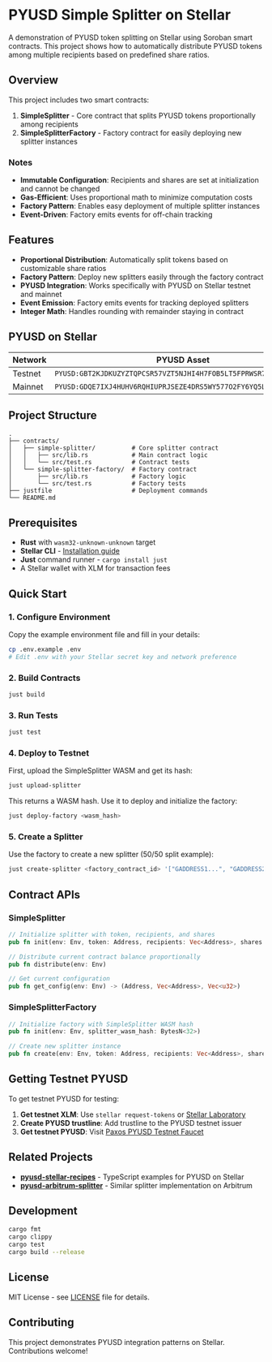 # PYUSD Simple Splitter on Stellar

A demonstration of PYUSD token splitting on Stellar using Soroban smart contracts. This project shows how to automatically distribute PYUSD tokens among multiple recipients based on predefined share ratios.

## Overview

This project includes two smart contracts:

1. **SimpleSplitter** - Core contract that splits PYUSD tokens proportionally among recipients
2. **SimpleSplitterFactory** - Factory contract for easily deploying new splitter instances

### Notes

- **Immutable Configuration**: Recipients and shares are set at initialization and cannot be changed
- **Gas-Efficient**: Uses proportional math to minimize computation costs
- **Factory Pattern**: Enables easy deployment of multiple splitter instances
- **Event-Driven**: Factory emits events for off-chain tracking


## Features

- **Proportional Distribution**: Automatically split tokens based on customizable share ratios
- **Factory Pattern**: Deploy new splitters easily through the factory contract
- **PYUSD Integration**: Works specifically with PYUSD on Stellar testnet and mainnet
- **Event Emission**: Factory emits events for tracking deployed splitters
- **Integer Math**: Handles rounding with remainder staying in contract

## PYUSD on Stellar

| Network | PYUSD Asset                                                      | SAC Contract                                               |
| ------- | ---------------------------------------------------------------- | ---------------------------------------------------------- |
| Testnet | `PYUSD:GBT2KJDKUZYZTQPCSR57VZT5NJHI4H7FOB5LT5FPRWSR7I5B4FS3UU7G` | `CACZL3MGXXP3O6ROMB4Q36ROFULRWD6QARPE3AKWPSWMYZVF2474CBXP` |
| Mainnet | `PYUSD:GDQE7IXJ4HUHV6RQHIUPRJSEZE4DRS5WY577O2FY6YQ5LVWZ7JZTU2V5` | `CAKBVGHJIK2HPP5JPT2UOP27O2IMKIUUCFGP3LOOMGCZLE3NP73Z44H6` |

## Project Structure

```
.
├── contracts/
│   ├── simple-splitter/          # Core splitter contract
│   │   ├── src/lib.rs            # Main contract logic
│   │   └── src/test.rs           # Contract tests
│   └── simple-splitter-factory/  # Factory contract
│       ├── src/lib.rs            # Factory logic
│       └── src/test.rs           # Factory tests
├── justfile                      # Deployment commands
└── README.md
```

## Prerequisites

- **Rust** with `wasm32-unknown-unknown` target
- **Stellar CLI** - [Installation guide](https://developers.stellar.org/docs/tools/cli/install-cli)
- **Just** command runner - `cargo install just`
- A Stellar wallet with XLM for transaction fees

## Quick Start

### 1. Configure Environment

Copy the example environment file and fill in your details:

```bash
cp .env.example .env
# Edit .env with your Stellar secret key and network preference
```

### 2. Build Contracts

```bash
just build
```

### 3. Run Tests

```bash
just test
```

### 4. Deploy to Testnet

First, upload the SimpleSplitter WASM and get its hash:

```bash
just upload-splitter
```

This returns a WASM hash. Use it to deploy and initialize the factory:

```bash
just deploy-factory <wasm_hash>
```

### 5. Create a Splitter

Use the factory to create a new splitter (50/50 split example):

```bash
just create-splitter <factory_contract_id> '["GADDRESS1...", "GADDRESS2..."]' '[1, 1]'
```

## Contract APIs

### SimpleSplitter

```rust
// Initialize splitter with token, recipients, and shares
pub fn init(env: Env, token: Address, recipients: Vec<Address>, shares: Vec<u32>)

// Distribute current contract balance proportionally
pub fn distribute(env: Env)

// Get current configuration
pub fn get_config(env: Env) -> (Address, Vec<Address>, Vec<u32>)
```

### SimpleSplitterFactory

```rust
// Initialize factory with SimpleSplitter WASM hash
pub fn init(env: Env, splitter_wasm_hash: BytesN<32>)

// Create new splitter instance
pub fn create(env: Env, token: Address, recipients: Vec<Address>, shares: Vec<u32>) -> Address
```


## Getting Testnet PYUSD

To get testnet PYUSD for testing:

1. **Get testnet XLM**: Use `stellar request-tokens` or [Stellar Laboratory](https://laboratory.stellar.org/#account-creator)
2. **Create PYUSD trustline**: Add trustline to the PYUSD testnet issuer
3. **Get testnet PYUSD**: Visit [Paxos PYUSD Testnet Faucet](https://faucet.paxos.com/)

## Related Projects

- **[pyusd-stellar-recipes](https://github.com/mono-koto/pyusd-stellar-recipes)** - TypeScript examples for PYUSD on Stellar
- **[pyusd-arbitrum-splitter](https://github.com/mono-koto/pyusd-arbitrum-splitter)** - Similar splitter implementation on Arbitrum

## Development

```bash
cargo fmt        
cargo clippy     
cargo test
cargo build --release
```


## License

MIT License - see [LICENSE](LICENSE) file for details.

## Contributing

This project demonstrates PYUSD integration patterns on Stellar. Contributions welcome!
